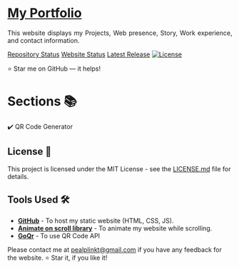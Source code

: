 # <a href="https://vinodjangid07.github.io/" target="_blank">My Portfolio</a>
<p align="justify">This website displays my Projects, Web presence, Story, Work experience, and contact information.</p>

[Repository Status](https://img.shields.io/badge/Repository%20Status-Maintained-dark%20green.svg)
[Website Status](https://img.shields.io/badge/Website%20Status-Online-green)
[Latest Release](https://img.shields.io/badge/Latest%20Release-11%20Jan%202024-yellow.svg)
<a href="https://github.com/vinodjangid07/vinodjangid07.github.io/blob/master/LICENSE"><img alt="License" src="http://img.shields.io/:license-mit-blue.svg?style=flat-square?style=flat-square" /></a>

:star: Star me on GitHub — it helps!

# Sections 📚

✔️ QR Code Generator

## License 📄
This project is licensed under the MIT License - see the [LICENSE.md](./LICENSE) file for details.

## Tools Used 🛠️
* [<b>GitHub</b>](https://github.com/) - To host my static website (HTML, CSS, JS).
* [<b>Animate on scroll library</b>](https://github.com/michalsnik/aos) - To animate my website while scrolling.
* [<b>GoQr</b>](https://goqr.me/) - To use QR Code API


Please contact me at pealplinkt@gmail.com if you have any feedback for the website. :star: Star it, if you like it!
